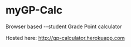 # myGP-Calc
Browser based --student Grade Point calculator

Hosted here: 
http://gp-calculator.herokuapp.com
